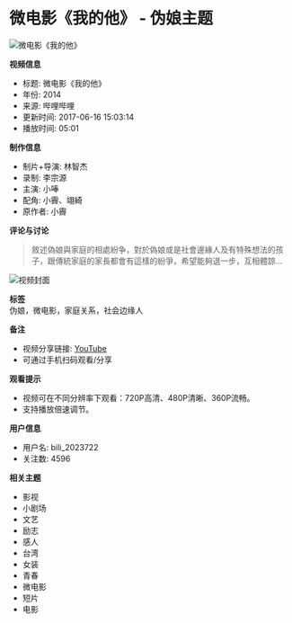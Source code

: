 # 微电影《我的他》 - 伪娘主题

![微电影《我的他》](//i0.hdslb.com/bfs/archive/53c71b3b3a8b9b849bd5bab6eac9c3fbcce0c41b.jpg@100w_100h_1c.webp)

**视频信息**  
- 标题: 微电影《我的他》  
- 年份: 2014  
- 来源: 哔哩哔哩  
- 更新时间: 2017-06-16 15:03:14  
- 播放时间: 05:01  

**制作信息**  
- 制片+导演: 林智杰  
- 录制: 李宗源  
- 主演: 小唪  
- 配角: 小霽、翊綺  
- 原作者: 小霽  

**评论与讨论**  
> 敘述偽娘與家庭的相處紛争，對於偽娘或是社會邊緣人及有特殊想法的孩子，跟傳統家庭的家長都會有這樣的紛爭，希望能夠退一步，互相體諒...

![视频封面](//i0.hdslb.com/bfs/archive/53c71b3b3a8b9b849bd5bab6eac9c3fbcce0c41b.jpg@518w_290h_1c_!web-video-share-cover.webp)

**标签**  
伪娘，微电影，家庭关系，社会边缘人

**备注**  
- 视频分享链接: [YouTube](https://www.youtube.com/watch?v=ix7QjH4AeHU)  
- 可通过手机扫码观看/分享  

**观看提示**  
- 视频可在不同分辨率下观看：720P高清、480P清晰、360P流畅。  
- 支持播放倍速调节。  

**用户信息**  
- 用户名: bili_2023722  
- 关注数: 4596  

**相关主题**  
- 影视  
- 小剧场  
- 文艺  
- 励志  
- 感人  
- 台湾  
- 女装  
- 青春  
- 微电影  
- 短片  
- 电影